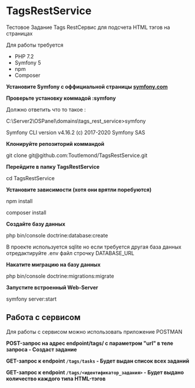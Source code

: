 # TagsRestService
Тестовое Задание Tags
RestСервис для подсчета HTML тэгов на страницах


Для работы требуется 
<ul>
<li>PHP 7.2 </li>
<li>Symfony 5</li>
<li>npm</li>
<li>Composer</li>
</ul>

<b>Установите Symfony с оффициальной страницы  <a href="https://symfony.com/download">symfony.com</a> 
</b>

<b>Проверьте установку коммадой :symfony</b>

Должно ответить что то такое :
<p>C:\Server2\OSPanel\domains\tags_rest_service>symfony</p>
<p>Symfony CLI version v4.16.2 (c) 2017-2020 Symfony SAS</p>

<b>Клонируйте репозиторий коммандой </b>
<p>git clone git@github.com:Toutlemond/TagsRestService.git</p>

<b>Перейдите в папку TagsRestService</b>

cd TagsRestService

<b>Установите зависимости (хотя они врятли поребуются)</b>
<p>npm install</p>
<p>composer install</p>

<b>Создайте базу данных</b>

php bin/console doctrine:database:create

<p>В проекте используется sqlite но если требуется другая база данных отредактируйте .env файл строчку DATABASE_URL</p>

<b>Накатите миграцию на базу данных</b>
<p>php bin/console doctrine:migrations:migrate</p>

<b>Запустите встроенный Web-Server</b>
<p>symfony server:start</p>



<h2>Работа с сервисом </h2>
<p>Для работы с сервисом можно использовать приложение POSTMAN </p>

<b>POST-запрос на адрес endpoint/tags/  с параметром "url" в теле запроса - Создаст задание </b>

<b> GET-запрос к endpoint `/tags/tasks` - Будет выдан список всех заданий</b>

<b> GET-запрос к endpoint `/tags/<идентификатор_задания>` - Будет выдано количество каждого типа HTML-тэгов </b>
